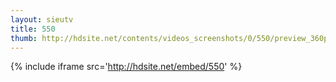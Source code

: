 ```yaml
---
layout: sieutv
title: 550
thumb: http://hdsite.net/contents/videos_screenshots/0/550/preview_360p.mp4.jpg
---
```

{% include iframe src='http://hdsite.net/embed/550' %}
 
